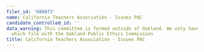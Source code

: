 ```yaml
---
filer_id: '880873'
name: California Teachers Association - Issues PAC
candidate_controlled_id: ''
data_warning: This committee is formed outside of Oakland. We only have data on committees
  which file with the Oakland Public Ethics Commission
title: California Teachers Association - Issues PAC
---
```

